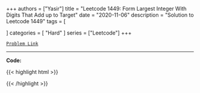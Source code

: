 
+++
authors = ["Yasir"]
title = "Leetcode 1449: Form Largest Integer With Digits That Add up to Target"
date = "2020-11-06"
description = "Solution to Leetcode 1449"
tags = [
    
]
categories = [
    "Hard"
]
series = ["Leetcode"]
+++



[`Problem Link`](https://leetcode.com/problems/form-largest-integer-with-digits-that-add-up-to-target/description/)

---

**Code:**

{{< highlight html >}}

{{< /highlight >}}

